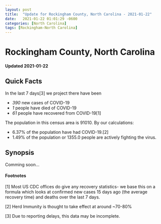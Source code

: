 ```yaml
---
layout: post
title:  "Update for Rockingham County, North Carolina - 2021-01-22"
date:   2021-01-22 01:01:29 -0600
categories: [North Carolina]
tags: [Rockingham-North Carolina]
---
```


# Rockingham County, North Carolina
#### Updated 2021-01-22

## Quick Facts

In the last 7 days[3] we project there have been
- *390* new cases of COVID-19
- *1* people have died of COVID-19
- *61* people have recovered from COVID-19[1]

The population in this census area is 91010. By our calculations:
- 6.37% of the population have had COVID-19.[2]
- 1.49% of the population or 1355.0 people are actively fighting the virus.

## Synopsis

Comming soon...


#### Footnotes

[1] Most US CDC offices do give any recovery statistics- we base this on a formula which looks at confirmed new cases
15 days ago (the average recovery time) and deaths over the last 7 days.

[2] Herd Immunity is thought to take effect at around ~70-80%

[3] Due to reporting delays, this data may be incomplete.
 
    